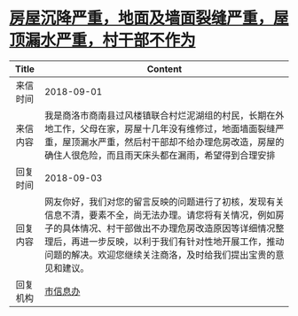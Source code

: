 # <a href="http://www.shangluo.gov.cn/zmhd/ldxxxx.jsp?urltype=leadermail.LeaderMailContentUrl&wbtreeid=1112&leadermailid=4897">房屋沉降严重，地面及墙面裂缝严重，屋顶漏水严重，村干部不作为</a>
| Title |                                                                   Content                                                                    |
|:-----:|----------------------------------------------------------------------------------------------------------------------------------------------|
| 来信时间  | 2018-09-01                                                                                                                                   |
| 来信内容  | 我是商洛市商南县过风楼镇联合村烂泥湖组的村民，长期在外地工作，父母在家，房屋十几年没有维修过，地面墙面裂缝严重，屋顶漏水严重，然后村干部却不给办理危房改造，房屋的确住人很危险，而且雨天床头都在漏雨，希望得到合理安排                                  |
| 回复时间  | 2018-09-03                                                                                                                                   |
| 回复内容  | 网友你好，我们对您的留言反映的问题进行了初核，发现有关信息不清，要素不全，尚无法办理。请您将有关情况，例如房子的具体情况、村干部做出不办理危房改造原因等详细情况整理后，再进一步反映，以利于我们有针对性地开展工作，推动问题的解决。欢迎您继续关注商洛，及时给我们提出宝贵的意见和建议。 |
| 回复机构  | <a href="../../categories/agencies/市信息办.md">市信息办</a>                                                                                           |